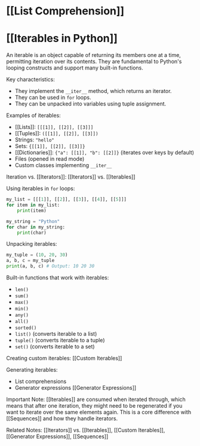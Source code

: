 # [[List Comprehension]]
# [[Iterables in Python]] 
An iterable is an object capable of returning its members one at a time, permitting iteration over its contents.  They are fundamental to Python's looping constructs and support many built-in functions.

Key characteristics:

*   They implement the `__iter__` method, which returns an iterator.
*   They can be used in `for` loops.
*   They can be unpacked into variables using tuple assignment.


Examples of iterables:

*   [[Lists]]:  `[[[1]], [[2]], [[3]]]`
*   [[Tuples]]: `([[1]], [[2]], [[3]])`
*   Strings: `"hello"`
*   Sets: `{[[1]], [[2]], [[3]]}`
*   [[Dictionaries]]: `{"a": [[1]], "b": [[2]]}` (iterates over keys by default)
*   Files (opened in read mode)
*   Custom classes implementing `__iter__`


Iteration vs. [[Iterators]]: [[Iterators]] vs. [[Iterables]]


Using iterables in `for` loops:

```python
my_list = [[[1]], [[2]], [[3]], [[4]], [[5]]]
for item in my_list:
    print(item)

my_string = "Python"
for char in my_string:
    print(char)
```

Unpacking iterables:

```python
my_tuple = (10, 20, 30)
a, b, c = my_tuple
print(a, b, c) # Output: 10 20 30
```

Built-in functions that work with iterables:

*   `len()`
*   `sum()`
*   `max()`
*   `min()`
*   `any()`
*   `all()`
*   `sorted()`
*   `list()` (converts iterable to a list)
*   `tuple()` (converts iterable to a tuple)
*   `set()` (converts iterable to a set)


Creating custom iterables: [[Custom Iterables]]

Generating iterables:

*   List comprehensions
*   Generator expressions [[Generator Expressions]]

Important Note: [[Iterables]] are consumed when iterated through, which means that after one iteration, they might need to be regenerated if you want to iterate over the same elements again.  This is a core difference with [[Sequences]] and how they handle iterators.

Related Notes: [[Iterators]] vs. [[Iterables]], [[Custom Iterables]], [[Generator Expressions]], [[Sequences]]
